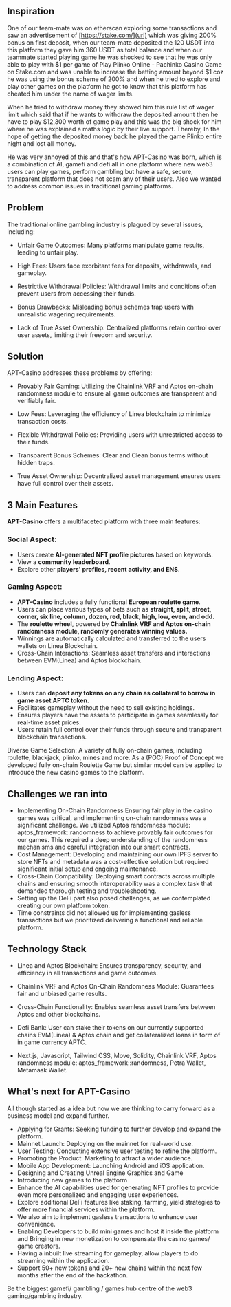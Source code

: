 ## Inspiration
One of our team-mate was on etherscan exploring some transactions and saw an advertisement of [https://stake.com/](url) which was giving 200% bonus on first deposit, when our team-mate deposited the 120 USDT into this platform they gave him 360 USDT as total balance and when our teammate started playing game he was shocked to see that he was only able to play with $1 per game of Play Plinko Online - Pachinko Casino Game on Stake.com and was unable to increase the betting amount beyond $1 coz he was using the bonus scheme of 200% and when he tried to explore and play other games on the platform he got to know that this platform has cheated him under the name of wager limits.

When he tried to withdraw money they showed him this rule list of wager limit which said that if he wants to withdraw the deposited amount then he have to play $12,300 worth of game play and this was the big shock for him where he was explained a maths logic by their live support. Thereby, In the hope of getting the deposited money back he played the game Plinko entire night and lost all money.

He was very annoyed of this and that's how APT-Casino was born, which is a combination of AI, gamefi and defi all in one platform where new web3 users can play games, perform gambling but have a safe, secure, transparent platform that does not scam any of their users. Also we wanted to address common issues in traditional gaming platforms.

## Problem
The traditional online gambling industry is plagued by several issues, including:
- Unfair Game Outcomes: Many platforms manipulate game results, leading to unfair play.

- High Fees: Users face exorbitant fees for deposits, withdrawals, and gameplay.

- Restrictive Withdrawal Policies: Withdrawal limits and conditions often prevent users from accessing their funds.

- Bonus Drawbacks: Misleading bonus schemes trap users with unrealistic wagering requirements.

- Lack of True Asset Ownership: Centralized platforms retain control over user assets, limiting their freedom and security.

## Solution
APT-Casino addresses these problems by offering:

- Provably Fair Gaming: Utilizing the Chainlink VRF and Aptos on-chain randomness module to ensure all game outcomes are transparent and verifiably fair.

- Low Fees: Leveraging the efficiency of Linea blockchain to minimize transaction costs.

- Flexible Withdrawal Policies: Providing users with unrestricted access to their funds.

- Transparent Bonus Schemes: Clear and Clean bonus terms without hidden traps.

- True Asset Ownership: Decentralized asset management ensures users have full control over their assets.

## 3 Main Features
**APT-Casino** offers a multifaceted platform with three main features:

### Social Aspect:
- Users create **AI-generated NFT profile pictures** based on keywords.
- View a **community leaderboard**.
- Explore other **players' profiles, recent activity, and ENS**.

### Gaming Aspect:
- **APT-Casino** includes a fully functional **European roulette game**.
- Users can place various types of bets such as **straight, split, street, corner, six line, column, dozen, red, black, high, low, even, and odd.**
- The **roulette wheel**, powered by **Chainlink VRF and Aptos on-chain randomness module, randomly generates winning values.**
- Winnings are automatically calculated and transferred to the users wallets on Linea Blockchain.
- Cross-Chain Interactions: Seamless asset transfers and interactions between EVM(Linea) and Aptos blockchain.

### Lending Aspect:
- Users can **deposit any tokens on any chain as collateral to borrow in game asset APTC token.**
- Facilitates gameplay without the need to sell existing holdings.
- Ensures players have the assets to participate in games seamlessly for real-time asset prices.
- Users retain full control over their funds through secure and transparent blockchain transactions.

Diverse Game Selection: A variety of fully on-chain games, including roulette, blackjack, plinko, mines and more. As a (POC) Proof of Concept we developed fully on-chain Roulette Game but similar model can be applied to introduce the new casino games to the platform.

## Challenges we ran into
- Implementing On-Chain Randomness
Ensuring fair play in the casino games was critical, and implementing on-chain randomness was a significant challenge. We utilized Aptos randomness module: aptos_framework::randomness to achieve provably fair outcomes for our games. This required a deep understanding of the randomness mechanisms and careful integration into our smart contracts.
- Cost Management: Developing and maintaining our own IPFS server to store NFTs and metadata was a cost-effective solution but required significant initial setup and ongoing maintenance.
- Cross-Chain Compatibility: Deploying smart contracts across multiple chains and ensuring smooth interoperability was a complex task that demanded thorough testing and troubleshooting.
- Setting up the DeFi part also posed challenges, as we contemplated creating our own platform token.
- Time constraints did not allowed us for implementing gasless transactions but we prioritized delivering a functional and reliable platform.

## Technology Stack
- Linea and Aptos Blockchain: Ensures transparency, security, and efficiency in all transactions and game outcomes.

- Chainlink VRF and Aptos On-Chain Randomness Module: Guarantees fair and unbiased game results.

- Cross-Chain Functionality: Enables seamless asset transfers between Aptos and other blockchains.

- Defi Bank: User can stake their tokens on our currently supported chains EVM(Linea) & Aptos chain and get collateralized loans in form of in game currency APTC.

- Next.js, Javascript, Tailwind CSS, Move, Solidity, Chainlink VRF, Aptos randomness module: aptos_framework::randomness, Petra Wallet, Metamask Wallet.

## What's next for APT-Casino
All though started as a idea but now we are thinking to carry forward as a business model and expand further.
- Applying for Grants: Seeking funding to further develop and expand the platform.
- Mainnet Launch: Deploying on the mainnet for real-world use.
- User Testing: Conducting extensive user testing to refine the platform.
- Promoting the Product: Marketing to attract a wider audience.
- Mobile App Development: Launching Android and iOS application.
- Designing and Creating Unreal Engine Graphics and Game
- Introducing new games to the platform
- Enhance the AI capabilities used for generating NFT profiles to provide even more personalized and engaging user experiences.
- Explore additional DeFi features like staking, farming, yield strategies to offer more financial services within the platform.
- We also aim to implement gasless transactions to enhance user convenience.
- Enabling Developers to build mini games and host it inside the platform and Bringing in new monetization to compensate the casino games/ game creators.
- Having a inbuilt live streaming for gameplay, allow players to do streaming within the application.
- Support 50+ new tokens and 20+ new chains within the next few months after the end of the hackathon.

Be the biggest gamefi/ gambling / games hub centre of the web3 gaming/gambling industry.
